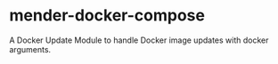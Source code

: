 # mender-docker-compose
A Docker Update Module to handle Docker image updates with docker arguments.
